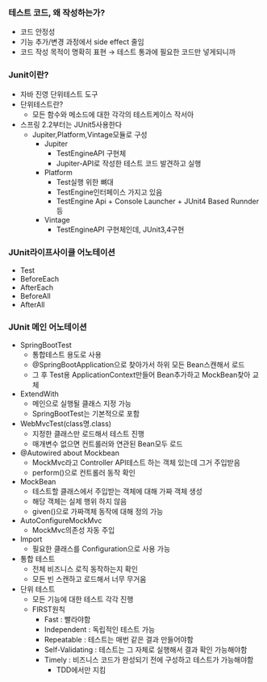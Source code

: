 ### 테스트 코드, 왜 작성하는가?

- 코드 안정성
- 기능 추가/변경 과정에서 side effect 줄임
- 코드 작성 목적이 명확히 표현 → 테스트 통과에 필요한 코드만 넣게되니까

### Junit이란?

- 자바 진영 단위테스트 도구
- 단위테스트란?
    - 모든 함수와 메소드에 대한 각각의 테스트케이스 작서아
- 스프링 2.2부터는 JUnit5사용한다
    - Jupiter,Platform,Vintage모듈로 구성
        - Jupiter
            - TestEngineAPI 구현체
            - Jupiter-API로 작성한 테스트 코드 발견하고 실행
        - Platform
            - Test실행 위한 뼈대
            - TestEngine인터페이스 가지고 있음
            - TestEngine Api + Console Launcher + JUnit4 Based Runnder 등
        - Vintage
            - TestEngineAPI 구현체인데, JUnit3,4구현

### JUnit라이프사이클 어노테이션

- Test
- BeforeEach
- AfterEach
- BeforeAll
- AfterAll

### JUnit 메인 어노테이션

- SpringBootTest
    - 통합테스트 용도로 사용
    - @SpringBootApplication으로 찾아가서 하위 모든 Bean스캔해서 로드
    - 그 후 Test용 ApplicationContext만들어 Bean추가하고 MockBean찾아 교체
- ExtendWith
    - 메인으로 실행될 클래스 지정 가능
    - SpringBootTest는 기본적으로 포함
- WebMvcTest(class명.class)
    - 지정한 클래스만 로드해서 테스트 진행
    - 매개변수 없으면 컨트롤러와 연관된 Bean모두 로드
- @Autowired about Mockbean
    - MockMvc라고 Controller API테스트 하는 객체 있는데 그거 주입받음
    - perform()으로 컨트롤러 동작 확인
- MockBean
    - 테스트할 클래스에서 주입받는 객체에 대해 가짜 객체 생성
    - 해당 객체는 실제 행위 하지 않음
    - given()으로 가짜객체 동작에 대해 정의 가능
- AutoConfigureMockMvc
    - MockMvc의존성 자동 주입
- Import
    - 필요한 클래스를 Configuration으로 사용 가능
- 통합 테스트
    - 전체 비즈니스 로직 동작하는지 확인
    - 모든 빈 스캔하고 로드해서 너무 무거움
- 단위 테스트
    - 모든 기능에 대한 테스트 각각 진행
    - FIRST원칙
        - Fast : 빨라야함
        - Independent : 독립적인 테스트 가능
        - Repeatable : 테스트는 매번 같은 결과 만들어야함
        - Self-Validating : 테스트는 그 자체로 실행해서 결과 확인 가능해야함
        - Timely : 비즈니스 코드가 완성되기 전에 구성하고 테스트가 가능해야함
            - TDD에서만 지킴